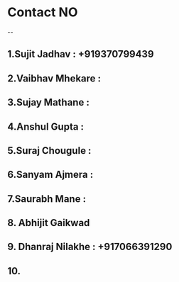 # Contact NO
--
## 1.Sujit Jadhav    : +919370799439 
## 2.Vaibhav Mhekare :
## 3.Sujay Mathane    :
## 4.Anshul Gupta     :
## 5.Suraj Chougule   :
## 6.Sanyam Ajmera    :
## 7.Saurabh Mane    :
## 8. Abhijit Gaikwad
## 9. Dhanraj Nilakhe : +917066391290 
## 10.
